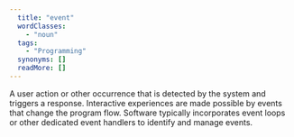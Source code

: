 ```yaml
---
  title: "event"
  wordClasses: 
    - "noun"
  tags: 
    - "Programming"
  synonyms: []
  readMore: []
---
```

A user action or other occurrence that is detected by the system and triggers a response. Interactive experiences are made possible by events that change the program flow. Software typically incorporates event loops or other dedicated event handlers to identify and manage events.
